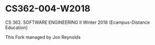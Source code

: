 # CS362-004-W2018
CS 362. SOFTWARE ENGINEERING II Winter 2018 (Ecampus-Distance Education)

This Fork managed by Jon Reynolds
